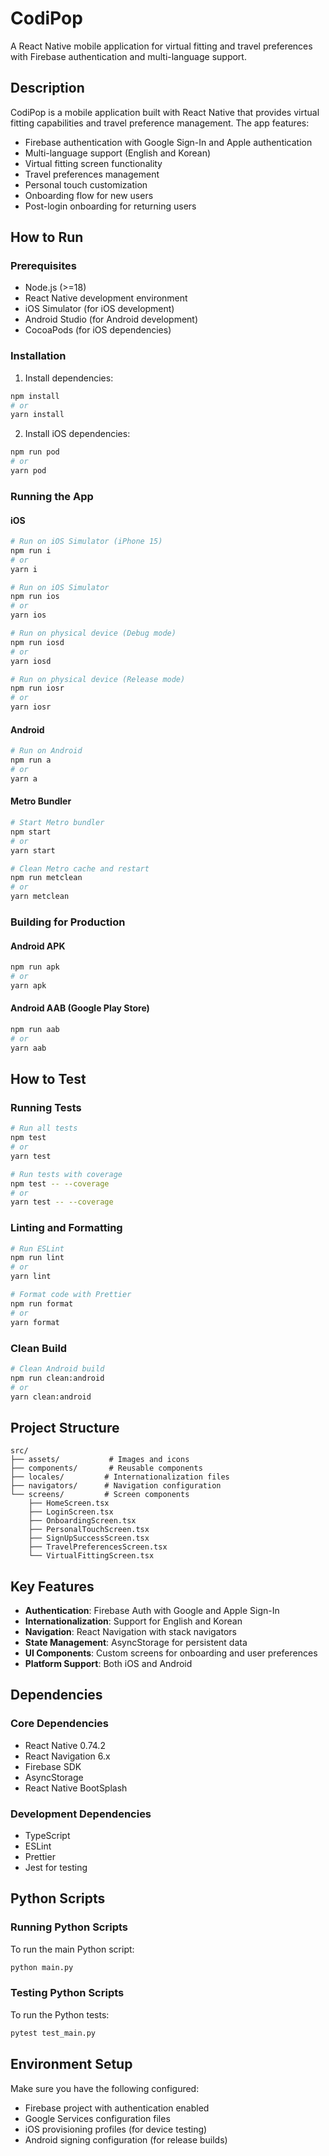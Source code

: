 # CodiPop

A React Native mobile application for virtual fitting and travel preferences with Firebase authentication and multi-language support.

## Description

CodiPop is a mobile application built with React Native that provides virtual fitting capabilities and travel preference management. The app features:

- Firebase authentication with Google Sign-In and Apple authentication
- Multi-language support (English and Korean)
- Virtual fitting screen functionality
- Travel preferences management
- Personal touch customization
- Onboarding flow for new users
- Post-login onboarding for returning users

## How to Run

### Prerequisites

- Node.js (>=18)
- React Native development environment
- iOS Simulator (for iOS development)
- Android Studio (for Android development)
- CocoaPods (for iOS dependencies)

### Installation

1. Install dependencies:
```bash
npm install
# or
yarn install
```

2. Install iOS dependencies:
```bash
npm run pod
# or
yarn pod
```

### Running the App

#### iOS
```bash
# Run on iOS Simulator (iPhone 15)
npm run i
# or
yarn i

# Run on iOS Simulator
npm run ios
# or
yarn ios

# Run on physical device (Debug mode)
npm run iosd
# or
yarn iosd

# Run on physical device (Release mode)
npm run iosr
# or
yarn iosr
```

#### Android
```bash
# Run on Android
npm run a
# or
yarn a
```

#### Metro Bundler
```bash
# Start Metro bundler
npm start
# or
yarn start

# Clean Metro cache and restart
npm run metclean
# or
yarn metclean
```

### Building for Production

#### Android APK
```bash
npm run apk
# or
yarn apk
```

#### Android AAB (Google Play Store)
```bash
npm run aab
# or
yarn aab
```

## How to Test

### Running Tests
```bash
# Run all tests
npm test
# or
yarn test

# Run tests with coverage
npm test -- --coverage
# or
yarn test -- --coverage
```

### Linting and Formatting
```bash
# Run ESLint
npm run lint
# or
yarn lint

# Format code with Prettier
npm run format
# or
yarn format
```

### Clean Build
```bash
# Clean Android build
npm run clean:android
# or
yarn clean:android
```

## Project Structure

```
src/
├── assets/           # Images and icons
├── components/       # Reusable components
├── locales/         # Internationalization files
├── navigators/      # Navigation configuration
└── screens/         # Screen components
    ├── HomeScreen.tsx
    ├── LoginScreen.tsx
    ├── OnboardingScreen.tsx
    ├── PersonalTouchScreen.tsx
    ├── SignUpSuccessScreen.tsx
    ├── TravelPreferencesScreen.tsx
    └── VirtualFittingScreen.tsx
```

## Key Features

- **Authentication**: Firebase Auth with Google and Apple Sign-In
- **Internationalization**: Support for English and Korean
- **Navigation**: React Navigation with stack navigators
- **State Management**: AsyncStorage for persistent data
- **UI Components**: Custom screens for onboarding and user preferences
- **Platform Support**: Both iOS and Android

## Dependencies

### Core Dependencies
- React Native 0.74.2
- React Navigation 6.x
- Firebase SDK
- AsyncStorage
- React Native BootSplash

### Development Dependencies
- TypeScript
- ESLint
- Prettier
- Jest for testing

## Python Scripts

### Running Python Scripts

To run the main Python script:
```bash
python main.py
```

### Testing Python Scripts

To run the Python tests:
```bash
pytest test_main.py
```

## Environment Setup

Make sure you have the following configured:
- Firebase project with authentication enabled
- Google Services configuration files
- iOS provisioning profiles (for device testing)
- Android signing configuration (for release builds)